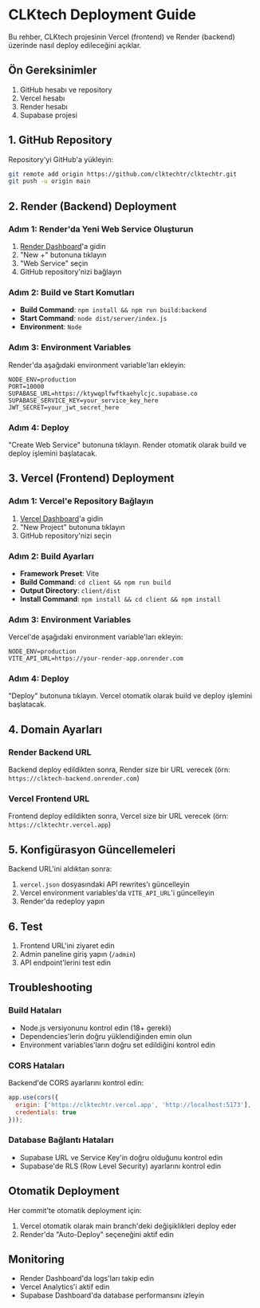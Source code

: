 # CLKtech Deployment Guide

Bu rehber, CLKtech projesinin Vercel (frontend) ve Render (backend) üzerinde nasıl deploy edileceğini açıklar.

## Ön Gereksinimler

1. GitHub hesabı ve repository
2. Vercel hesabı
3. Render hesabı
4. Supabase projesi

## 1. GitHub Repository

Repository'yi GitHub'a yükleyin:

```bash
git remote add origin https://github.com/clktechtr/clktechtr.git
git push -u origin main
```

## 2. Render (Backend) Deployment

### Adım 1: Render'da Yeni Web Service Oluşturun

1. [Render Dashboard](https://dashboard.render.com)'a gidin
2. "New +" butonuna tıklayın
3. "Web Service" seçin
4. GitHub repository'nizi bağlayın

### Adım 2: Build ve Start Komutları

- **Build Command**: `npm install && npm run build:backend`
- **Start Command**: `node dist/server/index.js`
- **Environment**: `Node`

### Adım 3: Environment Variables

Render'da aşağıdaki environment variable'ları ekleyin:

```
NODE_ENV=production
PORT=10000
SUPABASE_URL=https://ktywqplfwftkaehylcjc.supabase.co
SUPABASE_SERVICE_KEY=your_service_key_here
JWT_SECRET=your_jwt_secret_here
```

### Adım 4: Deploy

"Create Web Service" butonuna tıklayın. Render otomatik olarak build ve deploy işlemini başlatacak.

## 3. Vercel (Frontend) Deployment

### Adım 1: Vercel'e Repository Bağlayın

1. [Vercel Dashboard](https://vercel.com/dashboard)'a gidin
2. "New Project" butonuna tıklayın
3. GitHub repository'nizi seçin

### Adım 2: Build Ayarları

- **Framework Preset**: Vite
- **Build Command**: `cd client && npm run build`
- **Output Directory**: `client/dist`
- **Install Command**: `npm install && cd client && npm install`

### Adım 3: Environment Variables

Vercel'de aşağıdaki environment variable'ları ekleyin:

```
NODE_ENV=production
VITE_API_URL=https://your-render-app.onrender.com
```

### Adım 4: Deploy

"Deploy" butonuna tıklayın. Vercel otomatik olarak build ve deploy işlemini başlatacak.

## 4. Domain Ayarları

### Render Backend URL
Backend deploy edildikten sonra, Render size bir URL verecek (örn: `https://clktech-backend.onrender.com`)

### Vercel Frontend URL
Frontend deploy edildikten sonra, Vercel size bir URL verecek (örn: `https://clktechtr.vercel.app`)

## 5. Konfigürasyon Güncellemeleri

Backend URL'ini aldıktan sonra:

1. `vercel.json` dosyasındaki API rewrites'ı güncelleyin
2. Vercel environment variables'da `VITE_API_URL`'i güncelleyin
3. Render'da redeploy yapın

## 6. Test

1. Frontend URL'ini ziyaret edin
2. Admin paneline giriş yapın (`/admin`)
3. API endpoint'lerini test edin

## Troubleshooting

### Build Hataları

- Node.js versiyonunu kontrol edin (18+ gerekli)
- Dependencies'lerin doğru yüklendiğinden emin olun
- Environment variables'ların doğru set edildiğini kontrol edin

### CORS Hataları

Backend'de CORS ayarlarını kontrol edin:

```javascript
app.use(cors({
  origin: ['https://clktechtr.vercel.app', 'http://localhost:5173'],
  credentials: true
}));
```

### Database Bağlantı Hataları

- Supabase URL ve Service Key'in doğru olduğunu kontrol edin
- Supabase'de RLS (Row Level Security) ayarlarını kontrol edin

## Otomatik Deployment

Her commit'te otomatik deployment için:

1. Vercel otomatik olarak main branch'deki değişiklikleri deploy eder
2. Render'da "Auto-Deploy" seçeneğini aktif edin

## Monitoring

- Render Dashboard'da logs'ları takip edin
- Vercel Analytics'i aktif edin
- Supabase Dashboard'da database performansını izleyin